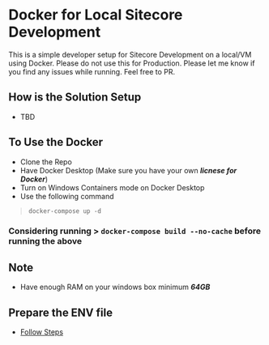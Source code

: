 # Docker for Local Sitecore Development
This is a simple developer setup for Sitecore Development on a local/VM using Docker. Please do not use this for Production. Please let me know if you find any issues while running. Feel free to PR.

## How is the Solution Setup
- TBD
## To Use the Docker
- Clone the Repo
- Have Docker Desktop (Make sure you have your own ***licnese for Docker***)
- Turn on Windows Containers mode on Docker Desktop
- Use the following command
> `docker-compose up -d`
### Considering running > `docker-compose build --no-cache` before running the above
## Note
- Have enough RAM on your windows box minimum ***64GB***

## Prepare the ENV file
- [Follow Steps](https://doc.sitecore.com/xp/en/developers/100/developer-tools/run-your-first-sitecore-instance.html)

